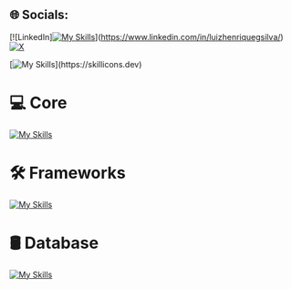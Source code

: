 
## 🌐 Socials:
[![LinkedIn][![My Skills](https://skillicons.dev/icons?i=java,kotlin,nodejs,figma&theme=light)](https://skillicons.dev)](https://www.linkedin.com/in/luizhenriquegsilva/) [![X](https://img.shields.io/badge/X-black.svg?logo=X&logoColor=white)](https://twitter.com/Luizhnrsg)

[![My Skills](https://skillicons.dev/icons?i=linkedin(https://www.linkedin.com/in/luizhenriquegsilva/),twitter&theme=light)](https://skillicons.dev)

# 💻 Core
[![My Skills](https://skillicons.dev/icons?i=cs,java,go,react,js,ts&perline=3)](https://skillicons.dev)

# 🛠️ Frameworks
[![My Skills](https://skillicons.dev/icons?i=dotnet,spring,angular,react,nodejs,express&perline=3)](https://skillicons.dev)

# 🛢 Database
[![My Skills](https://skillicons.dev/icons?i=mysql,sqlite,mongodb,postgres,prisma,graphql&perline=3)](https://skillicons.dev)


